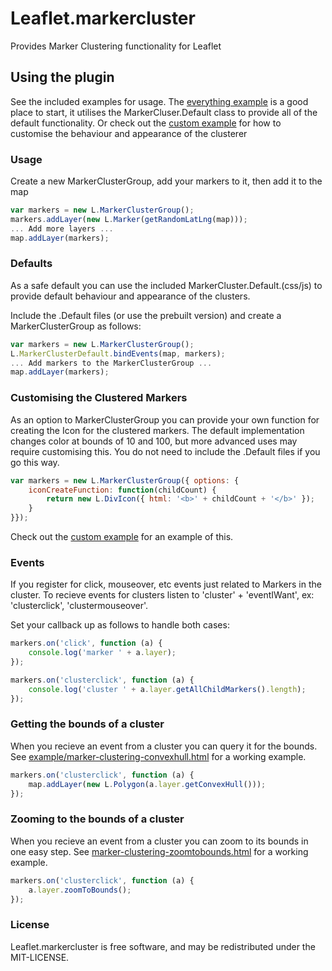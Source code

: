 Leaflet.markercluster
=====================

Provides Marker Clustering functionality for Leaflet

## Using the plugin
See the included examples for usage.
The [everything example](http://danzel.github.com/Leaflet.markercluster/example/marker-clustering-everything.html) is a good place to start, it utilises the MarkerCluser.Default class to provide all of the default functionality.
Or check out the [custom example](http://danzel.github.com/Leaflet.markercluster/example/marker-clustering-custom.html) for how to customise the behaviour and appearance of the clusterer

### Usage
Create a new MarkerClusterGroup, add your markers to it, then add it to the map

```javascript
var markers = new L.MarkerClusterGroup();
markers.addLayer(new L.Marker(getRandomLatLng(map)));
... Add more layers ...
map.addLayer(markers);
```

### Defaults
As a safe default you can use the included MarkerCluster.Default.(css/js) to provide default behaviour and appearance of the clusters.

Include the .Default files (or use the prebuilt version) and create a MarkerClusterGroup as follows:
```javascript
var markers = new L.MarkerClusterGroup();
L.MarkerClusterDefault.bindEvents(map, markers);
... Add markers to the MarkerClusterGroup ...
map.addLayer(markers);
```

### Customising the Clustered Markers
As an option to MarkerClusterGroup you can provide your own function for creating the Icon for the clustered markers.
The default implementation changes color at bounds of 10 and 100, but more advanced uses may require customising this.
You do not need to include the .Default files if you go this way.

```javascript
var markers = new L.MarkerClusterGroup({ options: {
	iconCreateFunction: function(childCount) {
		return new L.DivIcon({ html: '<b>' + childCount + '</b>' });
	}
}});
```
Check out the [custom example](http://danzel.github.com/Leaflet.markercluster/example/marker-clustering-custom.html) for an example of this.

### Events
If you register for click, mouseover, etc events just related to Markers in the cluster.
To recieve events for clusters listen to 'cluster' + 'eventIWant', ex: 'clusterclick', 'clustermouseover'.

Set your callback up as follows to handle both cases:

```javascript
markers.on('click', function (a) {
	console.log('marker ' + a.layer);
});

markers.on('clusterclick', function (a) {
	console.log('cluster ' + a.layer.getAllChildMarkers().length);
});
```

### Getting the bounds of a cluster
When you recieve an event from a cluster you can query it for the bounds.
See [example/marker-clustering-convexhull.html](http://danzel.github.com/Leaflet.markercluster/example/marker-clustering-convexhull.html) for a working example.
```javascript
markers.on('clusterclick', function (a) {
	map.addLayer(new L.Polygon(a.layer.getConvexHull()));
});
```

### Zooming to the bounds of a cluster
When you recieve an event from a cluster you can zoom to its bounds in one easy step.
See [marker-clustering-zoomtobounds.html](http://danzel.github.com/Leaflet.markercluster/example/marker-clustering-zoomtobounds.html) for a working example.
```javascript
markers.on('clusterclick', function (a) {
	a.layer.zoomToBounds();
});
```

### License

Leaflet.markercluster is free software, and may be redistributed under the MIT-LICENSE.
